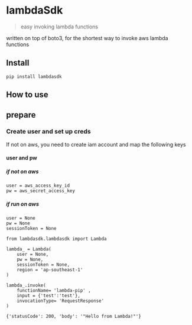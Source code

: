 # lambdaSdk
> easy invoking lambda functions


written on top of boto3, for the shortest way to invoke aws lambda functions

## Install

`pip install lambdasdk` 

## How to use

## prepare
### Create user and set up creds
If not on aws, you need to create iam account and map the following keys
#### user and pw
##### if not on aws
```
user = aws_access_key_id
pw = aws_secret_access_key
```
##### if run on aws
```
user = None
pw = None
sessionToken = None
```

```
from lambdasdk.lambdasdk import Lambda
```

```
lambda_ = Lambda(
    user = None,
    pw = None,
    sessionToken = None,
    region = 'ap-southeast-1'
)
```

```
lambda_.invoke(
    functionName= 'lambda-pip' ,
    input = {'test':'test'}, 
    invocationType= 'RequestResponse' 
)
```




    {'statusCode': 200, 'body': '"Hello from Lambda!"'}


